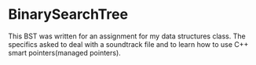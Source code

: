 # BinarySearchTree
This BST was written for an assignment for my data structures class. The specifics asked to deal with a soundtrack file and to learn how to use C++ smart pointers(managed pointers).

